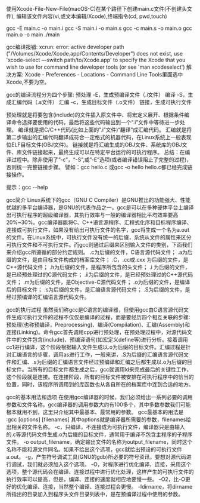 使用Xcode-File-New-File(macOS-C)在某个路径下创建main.c文件(不创建头文件), 编辑该文件内容(vi,或文本编辑/Xcode),终端指令(cd, pwd,touch)

gcc -E main.c -o main.i
gcc -S main.i -o main.s
gcc -c main.s -o main.o
gcc main.o -o main
./main

gcc编译报错:
xcrun: error: active developer path ("/Volumes/Xcode/Xcode.app/Contents/Developer") does not exist, use 'xcode-select —switch path/to/Xcode.app' to specify the Xcode that you wish to use for command line developer tools (or see 'man xcodeselect')
解决方案:
Xcode - Preferences - Locations - Command Line Tools里面选中Xcode,不要为空。

gcc的编译流程分为四个步骤:
预处理 -E，生成预编译文件（.i文件）
编译 -S，生成汇编代码（.s文件）
汇编 -c，生成目标文件（.o文件）
链接，生成可执行文件

预处理就是将要包含(include)的文件插入原文件中、将宏定义展开、根据条件编译命令选择要使用的代码，最后将这些代码输出到一个“.i”文件中等待进一步处理。
编译就是把C/C++代码(比如上面的”.i”文件)“翻译”成汇编代码。
汇编就是将第二步输出的汇编代码翻译成符合一定格式的机器代码，在Linux系统上一般表现位ELF目标文件(OBJ文件)。
链接就是将汇编生成的OBJ文件、系统库的OBJ文件、库文件链接起来，最终生成可以在特定平台运行的可执行程序。 
总结：在编译过程中。除非使用了”-c”，“-S”,或”-E”选项(或者编译错误阻止了完整的过程)，否则统一完整链接步骤。
譬如：gcc hello.c 或gcc -o hello hello.c都已经完成链接操作。

提示：gcc --help

gcc简介
Linux系统下的gcc（GNU C Compiler）是GNU推出的功能强大、性能优越的多平台编译器，是GNU的代表作品之一。gcc是可以在多种硬体平台上编译出可执行程序的超级编译器，其执行效率与一般的编译器相比平均效率要高20%~30%。gcc编译器能将C、C++语言源程序、汇程式化序和目标程序编译、连接成可执行文件，如果没有给出可执行文件的名字，gcc将生成一个名为a.out的文件。在Linux系统中，可执行文件没有统一的后缀，系统从文件的属性来区分可执行文件和不可执行文件。而gcc则通过后缀来区别输入文件的类别，下面我们来介绍gcc所遵循的部分约定规则。
.c为后缀的文件，C语言源代码文件；
.a为后缀的文件，是由目标文件构成的档案库文件；
.C，.cc或.cxx 为后缀的文件，是C++源代码文件；
.h为后缀的文件，是程序所包含的头文件；
.i 为后缀的文件，是已经预处理过的C源代码文件；
.ii为后缀的文件，是已经预处理过的C++源代码文件；
.m为后缀的文件，是Objective-C源代码文件；
.o为后缀的文件，是编译后的目标文件；
.s为后缀的文件，是汇编语言源代码文件；
.S为后缀的文件，是经过预编译的汇编语言源代码文件。

gcc的执行过程
虽然我们称gcc是C语言的编译器，但使用gcc由C语言源代码文件生成可执行文件的过程不仅仅是编译的过程，而是要经历四个相互关联的步骤∶预处理(也称预编译，Preprocessing)、编译(Compilation)、汇编(Assembly)和连接(Linking)。命令gcc首先调用cpp进行预处理，在预处理过程中，对源代码文件中的文件包含(include)、预编译语句(如宏定义define等)进行分析。接着调用cc1进行编译，这个阶段根据输入文件生成以.o为后缀的目标文件。汇编过程是针对汇编语言的步骤，调用as进行工作，一般来讲，.S为后缀的汇编语言源代码文件和汇编、.s为后缀的汇编语言文件经过预编译和汇编之后都生成以.o为后缀的目标文件。当所有的目标文件都生成之后，gcc就调用ld来完成最后的关键性工作，这个阶段就是连接。在连接阶段，所有的目标文件被安排在可执行程序中的恰当的位置，同时，该程序所调用到的库函数也从各自所在的档案库中连到合适的地方。

gcc的基本用法和选项
在使用gcc编译器的时候，我们必须给出一系列必要的调用参数和文件名称。gcc编译器的调用参数大约有100多个，其中多数参数我们可能根本就用不到，这里只介绍其中最基本、最常用的参数。
gcc最基本的用法是∶gcc [options] [filenames]
其中options就是编译器所需要的参数，filenames给出相关的文件名称。
-c，只编译，不连接成为可执行文件，编译器只是由输入的.c等源代码文件生成.o为后缀的目标文件，通常用于编译不包含主程序的子程序文件。
-o output_filename，确定输出文件的名称为output_filename，同时这个名称不能和源文件同名。如果不给出这个选项，gcc就给出预设的可执行文件a.out。
-g，产生符号调试工具(GNU的gdb)所必要的符号资讯，要想对源代码进行调试，我们就必须加入这个选项。
-O，对程序进行优化编译、连接，采用这个选项，整个源代码会在编译、连接过程中进行优化处理，这样产生的可执行文件的执行效率可以提高，但是，编译、连接的速度就相应地要慢一些。
-O2，比-O更好的优化编译、连接，当然整个编译、连接过程会更慢。
-Idirname，将dirname所指出的目录加入到程序头文件目录列表中，是在预编译过程中使用的参数。